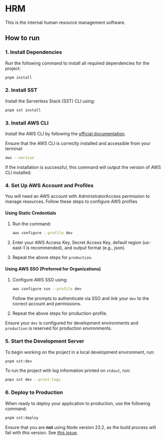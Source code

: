 # HRM

This is the internal human resource management software.

## How to run

### 1. Install Dependencies

Run the following command to install all required dependencies for the project:

```bash
pnpm install
```

### 2. Install SST

Install the Serverless Stack (SST) CLI using:

```bash
pnpm sst install
```

### 3. Install AWS CLI

Install the AWS CLI by following the [official documentation](https://docs.aws.amazon.com/cli/latest/userguide/getting-started-install.html).

Ensure that the AWS CLI is correctly installed and accessible from your terminal:

```bash
aws --version
```

If the installation is successful, this command will output the version of AWS CLI installed.

### 4. Set Up AWS Account and Profiles

You will need an AWS account with AdministratorAccess permission to manage resources. Follow these steps to configure AWS profiles

#### Using Static Credentials

1. Run the command:

    ```bash
    aws configure --profile dev
    ```

2. Enter your AWS Access Key, Secret Access Key, default region (us-east-1 is recommended), and output format (e.g., json).

3. Repeat the above steps for `production`.

#### Using AWS SSO (Preferred for Organizations)

1. Configure AWS SSO using:

    ```bash
    aws configure sso --profile dev
    ```

    Follow the prompts to authenticate via SSO and link your `dev` to the correct account and permissions.

2. Repeat the above steps for production-profile.

Ensure your `dev` is configured for development environments and `production` is reserved for production environments.

### 5. Start the Development Server

To begin working on the project in a local development environment, run:

```bash
pnpm sst:dev
```

To run the project with log information printed on `stdout`, run:

```bash
pnpx sst dev --print-logs
```

### 6. Deploy to Production

When ready to deploy your application to production, use the following command:

```bash
pnpm sst:deploy
```

Ensure that you are **not** using Node version 23.2, as the build process will fail with this version. See [this issue](https://github.com/nodejs/node/issues/55826).
